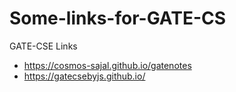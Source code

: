 # Some-links-for-GATE-CS
GATE-CSE Links

- https://cosmos-sajal.github.io/gatenotes
- https://gatecsebyjs.github.io/
